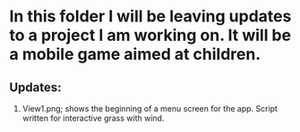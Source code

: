 
# In this folder I will be leaving updates to a project I am working on. It will be a mobile game aimed at children.

## Updates:
1. View1.png; shows the beginning of a menu screen for the app. Script written for interactive grass with wind. 
